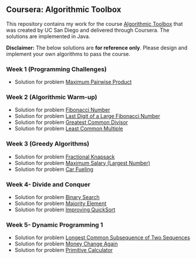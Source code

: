 ## Coursera: Algorithmic Toolbox

This repository contains my work for the course [Algorithmic Toolbox](https://www.coursera.org/learn/algorithmic-toolbox) that was created by UC San Diego and delivered through Coursera. The solutions are implemented in Java.

**Disclaimer:** The below solutions are **for reference only**. Please design and implement your own algorithms to pass the course.

### Week 1 (Programming Challenges)

- Solution for problem [Maximum Pairwise Product](https://github.com/prog-lessons/courses/blob/master/Coursera-Algorithmic-Toolbox/week1_programming_challenges/MaxPairwiseProduct.java)

### Week 2 (Algorithmic Warm-up)

- Solution for problem [Fibonacci Number](https://github.com/prog-lessons/courses/blob/master/Coursera-Algorithmic-Toolbox/week2_algorithmic_warmup/Fibonacci.java)
- Solution for problem [Last Digit of a Large Fibonacci Number](https://github.com/prog-lessons/courses/blob/master/Coursera-Algorithmic-Toolbox/week2_algorithmic_warmup/FibonacciLastDigit.java)
- Solution for problem [Greatest Common Divisor](https://github.com/prog-lessons/courses/blob/master/Coursera-Algorithmic-Toolbox/week2_algorithmic_warmup/GCD.java)
- Solution for problem [Least Common Multiple](https://github.com/prog-lessons/courses/blob/master/Coursera-Algorithmic-Toolbox/week2_algorithmic_warmup/LCM.java)

### Week 3 (Greedy Algorithms)

- Solution for problem [Fractional Knapsack](https://github.com/prog-lessons/courses/blob/master/Coursera-Algorithmic-Toolbox/week3_greedy_algorithms/FractionalKnapsack.java)
- Solution for problem [Maximum Salary (Largest Number)](https://github.com/prog-lessons/courses/blob/master/Coursera-Algorithmic-Toolbox/week3_greedy_algorithms/LargestNumber.java)
- Solution for problem [Car Fueling](https://github.com/prog-lessons/courses/blob/master/Coursera-Algorithmic-Toolbox/week3_greedy_algorithms/CarFueling.java)

### Week 4- Divide and Conquer

- Solution for problem [Binary Search](https://github.com/prog-lessons/courses/blob/master/Coursera-Algorithmic-Toolbox/week4_divide_and_conquer/BinarySearch.java)
- Solution for problem [Majority Element](https://github.com/prog-lessons/courses/blob/master/Coursera-Algorithmic-Toolbox/week4_divide_and_conquer/MajorityElement.java)
- Solution for problem [Improving QuickSort](https://github.com/prog-lessons/courses/blob/master/Coursera-Algorithmic-Toolbox/week4_divide_and_conquer/Sorting.java)

### Week 5- Dynamic Programming 1

- Solution for problem [Longest Common Subsequence of Two Sequences](https://github.com/prog-lessons/courses/blob/master/Coursera-Algorithmic-Toolbox/week5_dynamic_programming1/LCS2.java)
- Solution for problem [Money Change Again](https://github.com/prog-lessons/courses/blob/master/Coursera-Algorithmic-Toolbox/week5_dynamic_programming1/ChangeDP.java)
- Solution for problem [Primitive Calculator](https://github.com/prog-lessons/courses/blob/master/Coursera-Algorithmic-Toolbox/week5_dynamic_programming1/PrimitiveCalculator.java)

